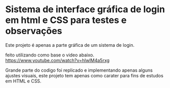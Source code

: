 # Sistema de interface gráfica de login em html e CSS para testes e observações

Este projeto é apenas a parte gráfica de um sistema de login.

feito utilizando como base o video abaixo.
https://www.youtube.com/watch?v=hlwlM4a5rxg

Grande parte do codigo foi replicado e implementando apenas alguns ajustes visuais, este projeto tem apenas como carater para fins de estudos em HTML e CSS.